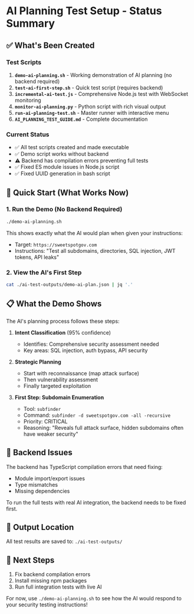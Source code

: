 # AI Planning Test Setup - Status Summary

## ✅ What's Been Created

### Test Scripts
1. **`demo-ai-planning.sh`** - Working demonstration of AI planning (no backend required)
2. **`test-ai-first-step.sh`** - Quick test script (requires backend)
3. **`incremental-ai-test.js`** - Comprehensive Node.js test with WebSocket monitoring
4. **`monitor-ai-planning.py`** - Python script with rich visual output
5. **`run-ai-planning-test.sh`** - Master runner with interactive menu
6. **`AI_PLANNING_TEST_GUIDE.md`** - Complete documentation

### Current Status
- ✅ All test scripts created and made executable
- ✅ Demo script works without backend
- ⚠️ Backend has compilation errors preventing full tests
- ✅ Fixed ES module issues in Node.js script
- ✅ Fixed UUID generation in bash script

## 🚀 Quick Start (What Works Now)

### 1. Run the Demo (No Backend Required)
```bash
./demo-ai-planning.sh
```

This shows exactly what the AI would plan when given your instructions:
- Target: `https://sweetspotgov.com`
- Instructions: "Test all subdomains, directories, SQL injection, JWT tokens, API leaks"

### 2. View the AI's First Step
```bash
cat ./ai-test-outputs/demo-ai-plan.json | jq '.'
```

## 📋 What the Demo Shows

The AI's planning process follows these steps:

1. **Intent Classification** (95% confidence)
   - Identifies: Comprehensive security assessment needed
   - Key areas: SQL injection, auth bypass, API security

2. **Strategic Planning**
   - Start with reconnaissance (map attack surface)
   - Then vulnerability assessment
   - Finally targeted exploitation

3. **First Step: Subdomain Enumeration**
   - Tool: `subfinder`
   - Command: `subfinder -d sweetspotgov.com -all -recursive`
   - Priority: CRITICAL
   - Reasoning: "Reveals full attack surface, hidden subdomains often have weaker security"

## 🔧 Backend Issues

The backend has TypeScript compilation errors that need fixing:
- Module import/export issues
- Type mismatches
- Missing dependencies

To run the full tests with real AI integration, the backend needs to be fixed first.

## 📁 Output Location

All test results are saved to: `./ai-test-outputs/`

## 🎯 Next Steps

1. Fix backend compilation errors
2. Install missing npm packages
3. Run full integration tests with live AI

For now, use `./demo-ai-planning.sh` to see how the AI would respond to your security testing instructions!